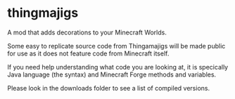 # thingmajigs
A mod that adds decorations to your Minecraft Worlds.

Some easy to replicate source code from Thingamajigs will be made public for use as it does not feature code from Minecraft itself.

If you need help understanding what code you are looking at, it is specically Java language (the syntax) and Minecraft Forge methods and variables.

Please look in the downloads folder to see a list of compiled versions.
